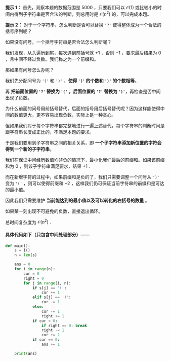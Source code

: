 **提示 1：** 首先，观察本题的数据范围是 $5000$ ，只要我们可以 $\mathcal{O}(1)$ 或比较小的时间内得到子字符串是否合法的判断，则总用时是 $\mathcal{O}(n^2)$ 的，可以完成本题。

**提示 2：** 对于一个字符串，怎么判断是否可以替换 `'?'` 使得整体成为一个合法的括号序列呢？

如果没有问号，一个括号字符串是否合法怎么判断呢？

我们发现，从头遍历到尾，每次遇到前括号就 $+1$ ，否则 $-1$ ，要求最后结果为 $0$ ，且中间不经过负数。我们称之为一个前缀和。

那如果有问号怎么办呢？

我们先分配问号为 `'('` 和 `')'` ，**使得 `'('` 的个数和 `')'` 的个数相等**。

再 **把前面位置的 `'?'` 替换为 `'('` ，后面位置的 `'?'` 替换为 `')'`**，再检查是否中间出现了负数。

为什么前面的问号用前括号替代，后面的括号用后括号替代呢？因为这样能使得中间的数值更大，更不容易出现负数，实际上是一种贪心。

但如果我们对于每个字符串都完整地进行一遍上述替代，每个字符串的判断时间是跟字符串长度成正比的，不满足本题的要求。

于是我们要用到子字符串之间的相关关系，即 **一个子字符串添加新位置的字符会得到一个新的子字符串**。

我们在保证中间经历数值均非负的情况下，最小化我们最后的前缀和。如果该前缀和为 $0$ ，则该子字符串满足要求，结果 $+1$ .

而在新增字符的过程中，如果前缀和是负的了，我们只需要调整一个问号从 `')'` 变为 `'('` ，则可以使得前缀和 $+2$ ，这样我们仍可保证当前字符串的前缀和是可达的最小值。

因此我们只需要维护 **当前能达到的最小值以及可以转化的右括号的数量** 。

如果某一刻出现不可避免的负数，直接退出循环。

总时间复杂度为 $\mathcal{O}(n^2)$ .

#### 具体代码如下（只包含中间处理部分）——

```Python []
def main():
    s = I()
    n = len(s)

    ans = 0
    for i in range(n):
        cur = 0
        right = 0
        for j in range(i, n):
            if s[j] == '(':
                cur += 1
            elif s[j] == ')':
                cur -= 1
            else:
                cur -= 1
                right += 1
            if cur < 0:
                if right == 0: break
                right -= 1
                cur += 2
            if cur == 0:
                ans += 1

    print(ans)
```